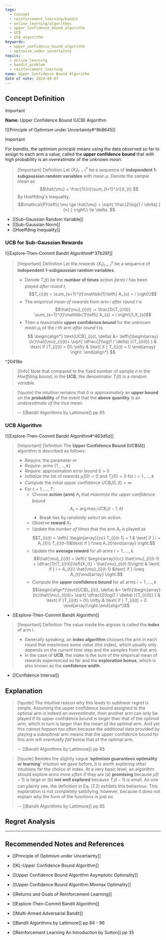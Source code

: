 ```yaml
---
tags:
  - concept
  - reinforcement_learning/bandit
  - online_learning/algorithms
  - upper_confidence_bound_algorithm
  - UCB
  - UCB_algorithm
keywords:
  - upper_confidence_bound_algorithm
  - optimism_under_uncertainty
topics:
  - online_learning
  - bandit_problem
  - reinforcement_learning
name: Upper Confidence Bound Algorithm
date of note: 2024-08-07
---
```


## Concept Definition

>[!important]
>**Name**: Upper Confidence Bound (UCB) Algorithm

![[Principle of Optimism under Uncertainty#^9b8645]]

>[!important]
>For *bandits*, the *optimism principle* means using the data observed so far to assign to each arm a value, called the **upper confidence bound** that with high probability is an *overestimate* of the unknown *mean*.

>[!important] Definition
>Let $(X_{t})_{t=1}^{n}$ be a sequence of **independent $1$-subgaussian random variables** with mean $\mu$. Denote the *sample mean* as $$\hat{\mu} = \frac{1}{n}\sum_{t=1}^{n}X_{t}.$$ By Hoeffding's inequality, $$\mathcal{P}\left\{ \mu \ge \hat{\mu} + \sqrt{ \frac{2\log(1 / \delta) }{n} } \right\} \le \delta. $$

- [[Sub-Gaussian Random Variable]]
- [[Sub-Gaussian Norm]]
- [[Hoeffding Inequality]]

### UCB for Sub-Gaussian Rewards

![[Explore-Then-Commit Bandit Algorithm#^37b26f]]

>[!important] Definition
>Let the *rewards* $(X_{t})_{t=1}^{n}$ be a sequence of **independent $1$-subgaussian random variables**. 
>
>- Denote $T_{i}(t)$ be the **number of times** *action (arm)* $i$ has been played *after round* $t$, $$T_{i}(t) = \sum_{s=1}^{t}\mathbb{1}\left\{ A_{s} = i \right\}$$
>- The *empirical mean of rewards* from arm $i$ *after round $t$* is $$\hat{\mu}_{i}(t) := \frac{1}{T_{i}(t)} \sum_{s=1}^{t}\mathbb{1}\left\{ A_{s} = i \right\}\,X_{s}$$
>- Then a reasonable **upper confidence bound** for the *unknown mean* $\mu_{i}$ of the $i$-th arm *after round $t$* is 
>  $$
>  \begin{align*}
>  \text{UCB}_{i}(t, \delta) &= \left\{\begin{array}{lc}\hat{\mu}_{i}(t)+ \sqrt{ \dfrac{2\log(1 / \delta) }{T_{i}(t)} } & \text{ if }T_{i}(t) > 0\\ \infty & \text{ if } T_{i}(t) = 0 \end{array}
>  \right.
>  \end{align*}
> $$

^20418e

>[!info]
>Note that compared to the fixed number of sample $n$ in the *Hoeffding bound*, in the **UCB**, the denominator $T_{i}(t)$ is a *random variable*.

>[!quote]
>the intuition remains that $\delta$ is *approximately* an **upper bound** on the **probability** of the event that the **above quantity** is an *underestimate of the true mean*.
>
>-- [[Bandit Algorithms by Lattimore]] pp 85

### UCB Algorithm

![[Explore-Then-Commit Bandit Algorithm#^463d5d]]


>[!important] Definition
>The **Upper Confidence Bound (UCB($\delta$))** algorithm is described as follows:
>- *Require*: the parameter $m$
>- *Require*: arms $\{ 1 \,{,}\ldots{,}\, k\}$
>- *Require*: approximation error bound $\delta >0$
>- *Initialize* the list of rewards $\hat{\mu}_{i}(0)=0$ and $T_{i}(0) = 0$ for $i=1\,{,}\ldots{,}\,k$
>- *Compute* the initial upper confidence $\text{UCB}_{i}(0, \delta) = \infty$ 
>- For $t=1\,{,}\ldots{,}\,T$:
>	- Choose **action (arm)** $A_{t}$ that *maximize* *the upper confidence bound* $$A_{t} = \arg\max_{i}\,\text{UCB}_{i}(t-1, \delta)$$ 
>		- Break ties by *randomly select an action*.
>	- Observe **reward** $X_{t}$
>	- Update the *number of times* that the arm $A_{t}$ is played as $$T_{i}(t)  = \left\{ \begin{array}{cc} T_{i}(t-1) + 1 & \text{ if } i = A_{t}\\ T_{i}(t-1)&\text{ if } i\neq A_{t}\end{array} \right.$$
>	- Update the **average reward** for all arms $i=1\,{,}\ldots{,}\,k$ $$\hat{\mu}_{i}(t)  = \left\{ \begin{array}{cc} \hat{\mu}_{i}(t-1) + \dfrac{1}{T_{i}(t)}\left(X_{t} - \hat{\mu}_{i}(t-1)\right) & \text{ if } i = A_{t}\\ \hat{\mu}_{i}(t-1) &\text{ if } i\neq A_{t}\end{array} \right.$$
>	- Compute the **upper confidence bound** for all arms $i=1\,{,}\ldots{,}\,k$ 
>	  $$\begin{align*}\text{UCB}_{i}(t, \delta) &= \left\{\begin{array}{lc}\hat{\mu}_{i}(t)+ \sqrt{ \dfrac{2\log(1 / \delta) }{T_{i}(t)} } & \text{ if }T_{i}(t) > 0\\ \infty & \text{ if } T_{i}(t) = 0 \end{array}\right.\end{align*}$$

- [[Explore-Then-Commit Bandit Algorithm]]

>[!important] Definition
>The value inside the argmax is called the **index** of arm $i$. 
>- Generally speaking, an **index algorithm** chooses the arm in each round that *maximises some value* (the index), which usually only depends on the *current time* step and the *samples* from that arm. 
>- In the case of **UCB**, the index is the sum of the empirical mean of rewards experienced so far and the **exploration bonus**, which is also known as the **confidence width**.

- [[Confidence Interval]]


## Explanation

>[!quote]
>The intuitive reason why this leads to *sublinear regret* is simple. Assuming the upper confidence bound assigned to the optimal arm is indeed an *overestimate*, then another arm can only be played if its upper confidence bound is *larger* than that of the *optimal arm*, which in turn is larger than the *mean of the optimal arm*. And yet this *cannot happen too often* because the additional data provided by playing a suboptimal arm means that the upper confidence bound for this arm will *eventually fall* below that of the optimal arm.
>
>-- [[Bandit Algorithms by Lattimore]] pp 85

>[!quote]
>Besides the slightly vague **‘optimism guarantees optimality or learning’** intuition we gave before, it is worth exploring other intuitions for the choice of index. At a very basic level, an algorithm should explore arms *more often* if they are (a) **promising** because $\hat{\mu}(t-1)$ is large or (b) **not well explored** because $T_{i}(t-1)$ is small. As one can plainly see, the definition in Eq. (7.2) exhibits this behaviour. This explanation is not completely satisfying, however, because it does not explain *why* the form of the functions is just so.
>
>-- [[Bandit Algorithms by Lattimore]] pp 85

## Regret Analysis






-----------
##  Recommended Notes and References


- [[Principle of Optimism under Uncertainty]]
- [[KL-Upper Confidence Bound Algorithm]]
- [[Upper Confidence Bound Algorithm Asymptotic Optimality]]
- [[Upper Confidence Bound Algorithm Minmax Optimality]]

- [[Returns and Goals of Reinforcement Learning]]
- [[Explore-Then-Commit Bandit Algorithm]]
- [[Multi-Armed Adversarial Bandit]]



- [[Bandit Algorithms by Lattimore]] pp 84 - 96
- [[Reinforcement Learning An Introduction by Sutton]] pp 35